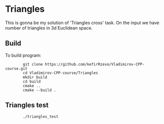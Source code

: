 # Triangles
This is gonna be my solution of 'Triangles cross' task. On the input we have number of triangles in 3d Euclidean space.

## Build
To build program:
```
        git clone https://github.com/kefirRzevo/Vladimirov-CPP-course.git
        cd Vladimirov-CPP-course/Triangles
        mkdir build
        cd build
        cmake ..
        cmake --build .
```

## Triangles test
```
        ./triangles_test
```
